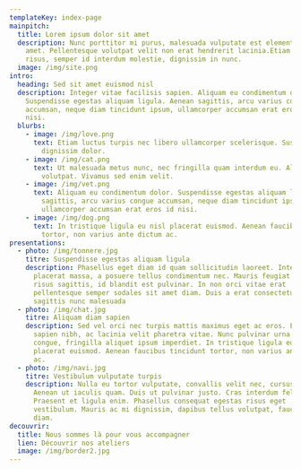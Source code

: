 ```yaml
---
templateKey: index-page
mainpitch:
  title: Lorem ipsum dolor sit amet
  description: Nunc porttitor mi purus, malesuada vulputate est elementum sit
    amet. Pellentesque volutpat velit non erat hendrerit lacinia.Etiam lacus
    risus, semper id interdum molestie, dignissim in nunc.
  image: /img/site.png
intro:
  heading: Sed sit amet euismod nisl
  description: Integer vitae facilisis sapien. Aliquam eu condimentum dolor.
    Suspendisse egestas aliquam ligula. Aenean sagittis, arcu varius congue
    accumsan, neque diam tincidunt ipsum, ullamcorper accumsan erat eros id
    nisi.
  blurbs:
    - image: /img/love.png
      text: Etiam luctus turpis nec libero ullamcorper scelerisque. Suspendisse non
        dignissim dolor.
    - image: /img/cat.png
      text: Ut malesuada metus nunc, nec fringilla quam interdum eu. Aliquam erat
        volutpat. Vivamus sed enim velit.
    - image: /img/vet.png
      text: Aliquam eu condimentum dolor. Suspendisse egestas aliquam ligula. Aenean
        sagittis, arcu varius congue accumsan, neque diam tincidunt ipsum,
        ullamcorper accumsan erat eros id nisi.
    - image: /img/dog.png
      text: In tristique ligula eu nisl placerat euismod. Aenean faucibus tincidunt
        tortor, non varius ante dictum ac.
presentations:
  - photo: /img/tonnere.jpg
    titre: Suspendisse egestas aliquam ligula
    description: Phasellus eget diam id quam sollicitudin laoreet. Integer malesuada
      placerat massa, a posuere tellus condimentum nec. Mauris feugiat nunc ac
      risus sagittis, id blandit est pulvinar. In non orci vitae erat
      pellentesque semper sodales sit amet diam. Duis a erat consectetur,
      sagittis nunc malesuada
  - photo: /img/chat.jpg
    titre: Aliquam diam sapien
    description: Sed vel orci nec turpis mattis maximus eget ac eros. Etiam laoreet
      sapien nibh, ac lacinia velit pharetra vitae. Nunc pulvinar urna id ligula
      congue, fringilla aliquet ipsum imperdiet. In tristique ligula eu nisl
      placerat euismod. Aenean faucibus tincidunt tortor, non varius ante dictum
      ac.
  - photo: /img/navi.jpg
    titre: Vestibulum vulputate turpis
    description: Nulla eu tortor vulputate, convallis velit nec, cursus risus.
      Aenean ut iaculis quam. Duis ut pulvinar justo. Cras interdum felis dui.
      Praesent et ligula enim. Phasellus consequat egestas risus eget
      vestibulum. Mauris ac mi dignissim, dapibus tellus volutpat, faucibus
      diam.
decouvrir:
  title: Nous sommes là pour vous accompagner
  lien: Découvrir nos ateliers
  image: /img/border2.jpg
---
```


